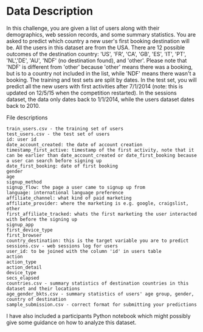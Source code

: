 # Data Description

In this challenge, you are given a list of users along with their demographics, web session records, and some summary statistics. You 
are asked to predict which country a new user's first booking destination will be. All the users in this dataset are from the USA.
There are 12 possible outcomes of the destination country: 'US', 'FR', 'CA', 'GB', 'ES', 'IT', 'PT', 'NL','DE', 'AU', 'NDF' (no 
destination found), and 'other'. Please note that 'NDF' is different from 'other' because 'other' means there was a booking, but is to a
country not included in the list, while 'NDF' means there wasn't a booking.
The training and test sets are split by dates. In the test set, you will predict all the new users with first activities after 7/1/2014 
(note: this is updated on 12/5/15 when the competition restarted). In the sessions dataset, the data only dates back to 1/1/2014, while 
the users dataset dates back to 2010. 

File descriptions

    train_users.csv - the training set of users
    test_users.csv - the test set of users
    id: user id
    date_account_created: the date of account creation
    timestamp_first_active: timestamp of the first activity, note that it can be earlier than date_account_created or date_first_booking because a user can search before signing up
    date_first_booking: date of first booking
    gender
    age
    signup_method
    signup_flow: the page a user came to signup up from
    language: international language preference
    affiliate_channel: what kind of paid marketing
    affiliate_provider: where the marketing is e.g. google, craigslist, other
    first_affiliate_tracked: whats the first marketing the user interacted with before the signing up
    signup_app
    first_device_type
    first_browser
    country_destination: this is the target variable you are to predict
    sessions.csv - web sessions log for users
    user_id: to be joined with the column 'id' in users table
    action
    action_type
    action_detail
    device_type
    secs_elapsed
    countries.csv - summary statistics of destination countries in this dataset and their locations
    age_gender_bkts.csv - summary statistics of users' age group, gender, country of destination
    sample_submission.csv - correct format for submitting your predictions

I have also included a participants Python notebook which might possibly give some guidance on how to analyze this dataset.
